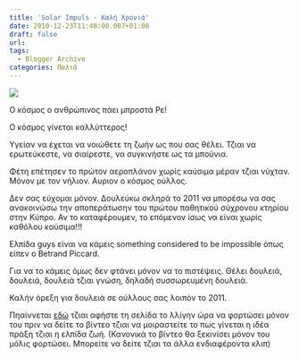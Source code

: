 ```yaml
---
title: 'Solar Impuls - Καλή Χρονιά'
date: 2010-12-23T11:48:00.007+01:00
draft: false
url: 
tags:
  - Blogger Archive
categories: Παλιά
---
```


[![](https://blogger.googleusercontent.com/img/b/R29vZ2xl/AVvXsEjyxsXWasvD1qIsatpYor1ql99QUAzxWNW3DLXMtFO-IVFEpNNbKbpDUcub9Mc3xcMYqtcd9xjuevNCChS7GiEKxBlIEGS9TrTyb3PuKmWu0yygcaEHzJVhYVGnFT3vI7xSS5PjoL1WKRE/s320/Capture+d%25E2%2580%2599%25C3%25A9cran+2010-12-23+%25C3%25A0+11.46.29.png)](https://blogger.googleusercontent.com/img/b/R29vZ2xl/AVvXsEjyxsXWasvD1qIsatpYor1ql99QUAzxWNW3DLXMtFO-IVFEpNNbKbpDUcub9Mc3xcMYqtcd9xjuevNCChS7GiEKxBlIEGS9TrTyb3PuKmWu0yygcaEHzJVhYVGnFT3vI7xSS5PjoL1WKRE/s1600/Capture+d%25E2%2580%2599%25C3%25A9cran+2010-12-23+%25C3%25A0+11.46.29.png)  
  

Ο κόσμος ο ανθρώπινος πάει μπροστά Ρε!

Ο κόσμος γίνεται καλλύττερος!

  

Υγείαν να έχεται να νοιώθετε τη ζωήν ως που σας θέλει. Τζιαι να ερωτεύκεστε, να σιαίρεστε, να συγκινήστε ως τα μπούνια.

  

Φέτη επέτησεν το πρώτον αεροπλάνον χωρίς καύσιμα μέραν τζιαι νύχταν. Μόνον με τον νήλιον. Αυριον ο κόσμος ούλλος.

  

Δεν σας εύχομαι μόνον. Δουλεύκω σκληρά το 2011 να μπορέσω να σας ανακοινώσω την αποπεράτωσην του πρώτου παθητικού σύχρονου κτηρίου στην Κύπρο. Αν το καταφέρουμεν, το επόμενον ίσως να είναι χωρίς καθόλου καύσιμα!!!

  

Ελπίδα guys είναι να κάμεις something considered to be impossible όπως είπεν ο Betrand Piccard.

  

Για να το κάμεις όμως δεν φτάνει μόνον να το πιστέψεις. Θέλει δουλειά, δουλειά, δουλειά τζιαι γνώση, δηλαδή συσσωρευμένη δουλειά.

  

Καλήν όρεξη για δουλειά σε ούλλους σας λοιπόν το 2011.

  

Πηαίννεται [εδώ](http://www.solarimpulse.com/sitv/index.php?lang=fr) τζιαι αφήστε τη σελίδα το λλίγην ώρα να φορτώσει μόνον του πριν να δείτε το βίντεο τζιαι να μοιραστείτε το πως γίνεται η ιδέα πράξη τζιαι η ελπίδα ζωή. (Κανονικά το βίντεο θα ξεκινίσει μόνον του μόλις φορτώσει. Μπορείτε να δείτε τζιαι τα άλλα ενδιαφέροντα κλιπ)
